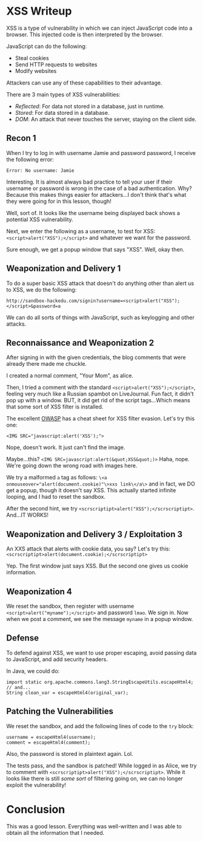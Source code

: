 # XSS Writeup

XSS is a type of vulnerability in which we can inject JavaScript code into a browser. This injected code is then interpreted by the browser. 

JavaScript can do the following: 
- Steal cookies
- Send HTTP requests to websites
- Modify websites

Attackers can use any of these capabilities to their advantage. 

There are 3 main types of XSS vulnerabilities: 
- *Reflected*: For data not stored in a database, just in runtime. 
- *Stored*: For data stored in a database. 
- *DOM*: An attack that never touches the server, staying on the client side. 

## Recon 1
When I try to log in with username Jamie and password password, I receive the following error: 

`Error: No username: Jamie`

Interesting. It is almost always bad practice to tell your user if their username or password is wrong in the case of a bad authentication. Why? Because this makes things easier for attackers...I don't think that's what they were going for in this lesson, though! 

Well, sort of. It looks like the username being displayed back shows a potential XSS vulnerability. 

Next, we enter the following as a username, to test for XSS: `<script>alert("XSS");</script>` and whatever we want for the password. 

Sure enough, we get a popup window that says "XSS". Well, okay then. 

## Weaponization and Delivery 1
To do a super basic XSS attack that doesn't do anything other than alert us to XSS, we do the following: 

`http://sandbox-hackedu.com/signin?username=<script>alert("XSS");</script>&password=a`

We can do all sorts of things with JavaScript, such as keylogging and other attacks. 

## Reconnaissance and Weaponization 2

After signing in with the given credentials, the blog comments that were already there made me chuckle. 

I created a normal comment, "Your Mom", as alice. 

Then, I tried a comment with the standard `<script>alert("XSS");</script>`, feeling very much like a Russian spambot on LiveJournal. Fun fact, it didn't pop up with a window. BUT, it did get rid of the script tags...Which means that some sort of XSS filter is installed. 

The excellent [OWASP](https://owasp.org/www-community/xss-filter-evasion-cheatsheet) has a cheat sheet for XSS filter evasion. Let's try this one: 

`<IMG SRC="javascript:alert('XSS');">`

Nope, doesn't work. It just can't find the image. 

Maybe...this? `<IMG SRC=javascript:alert(&quot;XSS&quot;)>` Haha, nope. We're going down the wrong road with images here. 

We try a malformed `a` tag as follows: `\<a onmouseover="alert(document.cookie)"\>xxs link\</a\>` and in fact, we DO get a popup, though it doesn't say XSS. This actually started infinite looping, and I had to reset the sandbox. 

After the second hint, we try `<scrscriptipt>alert("XSS");</scrscriptipt>`. And...IT WORKS! 

## Weaponization and Delivery 3 / Exploitation 3

An XXS attack that alerts with cookie data, you say? Let's try this: `<scrscriptipt>alert(document.cookie);</scrscriptipt>`

Yep. The first window just says XSS. But the second one gives us cookie information. 

## Weaponization 4

We reset the sandbox, then register with username `<script>alert("myname");</script>` and password `lmao`. We sign in. Now when we post a comment, we see the message `myname` in a popup window. 

## Defense 

To defend against XSS, we want to use proper escaping, avoid passing data to JavaScript, and add security headers. 

In Java, we could do: 

```
import static org.apache.commons.lang3.StringEscapeUtils.escapeHtml4;
// and...
String clean_var = escapeHtml4(original_var);
```

## Patching the Vulnerabilities 

We reset the sandbox, and add the following lines of code to the `try` block:

```
username = escapeHtml4(username);
comment = escapeHtml4(comment);
```
Also, the password is stored in plaintext again. Lol. 

The tests pass, and the sandbox is patched! While logged in as Alice, we try to comment with `<scrscriptipt>alert("XSS");</scrscriptipt>`. While it looks like there is still *some sort* of filtering going on, we can no longer exploit the vulnerability! 

# Conclusion 

This was a good lesson. Everything was well-written and I was able to obtain all the information that I needed. 
